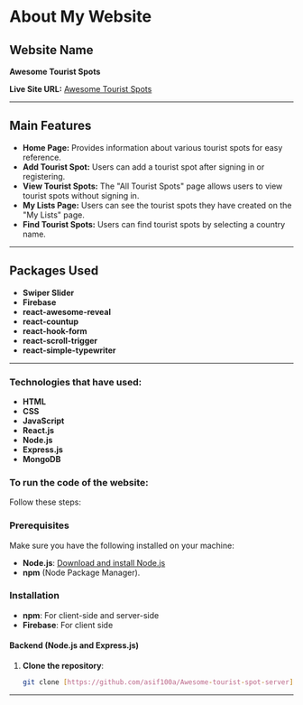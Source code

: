 # About My Website

## Website Name
**Awesome Tourist Spots**

**Live Site URL:** [Awesome Tourist Spots](https://assignment-10-49aa1.web.app/)

---

## Main Features
- **Home Page:** Provides information about various tourist spots for easy reference.
- **Add Tourist Spot:** Users can add a tourist spot after signing in or registering.
- **View Tourist Spots:** The "All Tourist Spots" page allows users to view tourist spots without signing in.
- **My Lists Page:** Users can see the tourist spots they have created on the "My Lists" page.
- **Find Tourist Spots:** Users can find tourist spots by selecting a country name.

---

## Packages Used
- **Swiper Slider**
- **Firebase**
- **react-awesome-reveal**
- **react-countup**
- **react-hook-form**
- **react-scroll-trigger**
- **react-simple-typewriter**

---
### Technologies that have used:

 - **HTML**
 - **CSS**
 - **JavaScript**
 - **React.js**
 - **Node.js**
 - **Express.js**
 - **MongoDB**

### To run the code of the website:
Follow these steps:

### Prerequisites

Make sure you have the following installed on your machine:

- **Node.js**: [Download and install Node.js](https://nodejs.org/)
- **npm** (Node Package Manager).

### Installation
- **npm**: For client-side and server-side
- **Firebase**: For client side

#### Backend (Node.js and Express.js)

1. **Clone the repository**:
   ```bash
   git clone [https://github.com/asif100a/Awesome-tourist-spot-server]
---
